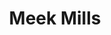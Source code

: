 ---
pid: MP211
title: Meek Mills
location_transcription: Justice Center
zipcode: '19149'
outside_phl: 
neighborhood: Frankford
age: '51'
age_range: 50-59
instagram: 
image_file_name: MP_211.jpg
proposal_transcription: |-
  MEEK MIills sounded around the Philly Park Love Sign

  Representing No Love No Hope of Justice and the Justice Center
topic: African Americans,Figure,Inequality,Philadelphia,Pop Culture,Youth
topic_summary: 0, 0, 0, 0, 0, 0
type: Conceptual
keywords_other: free meek, inequality, justice, justice system, mass incarceration
credit: Felix Foy
image_labels: 
twitter: 
facebook: 
permalink: "/monuments/mp211/"
layout: item-page
---